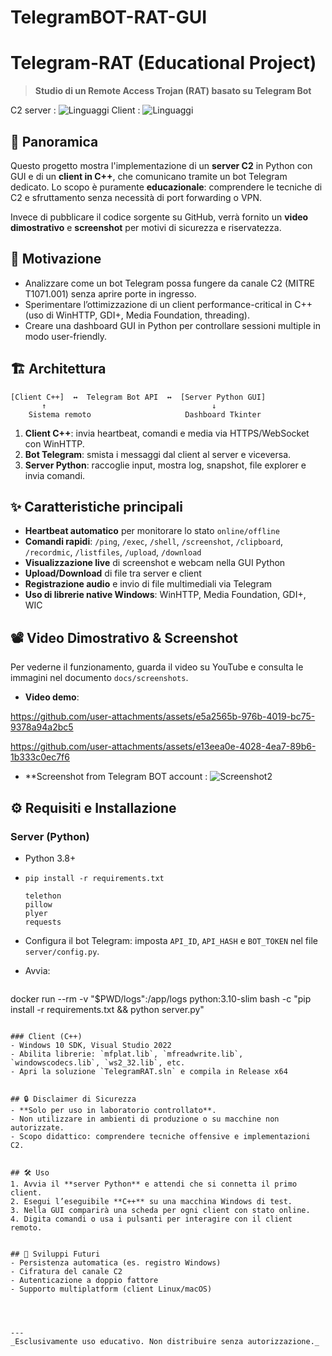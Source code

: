# TelegramBOT-RAT-GUI

# Telegram-RAT (Educational Project)

> **Studio di un Remote Access Trojan (RAT) basato su Telegram Bot**

C2 server : ![Linguaggi](https://img.shields.io/badge/language-Python-blue.svg) 
Client : ![Linguaggi](https://img.shields.io/badge/language-C++-yellow.svg) 


## 📖 Panoramica

Questo progetto mostra l'implementazione di un **server C2** in Python con GUI e di un **client in C++**, che comunicano tramite un bot Telegram dedicato. Lo scopo è puramente **educazionale**: comprendere le tecniche di C2 e sfruttamento senza necessità di port forwarding o VPN.

Invece di pubblicare il codice sorgente su GitHub, verrà fornito un **video dimostrativo** e **screenshot** per motivi di sicurezza e riservatezza.

## 🎯 Motivazione

* Analizzare come un bot Telegram possa fungere da canale C2 (MITRE T1071.001) senza aprire porte in ingresso.
* Sperimentare l’ottimizzazione di un client performance-critical in C++ (uso di WinHTTP, GDI+, Media Foundation, threading).
* Creare una dashboard GUI in Python per controllare sessioni multiple in modo user-friendly.

## 🏗️ Architettura

```
[Client C++]  ↔  Telegram Bot API  ↔  [Server Python GUI]
       ↑                                     ↓
    Sistema remoto                     Dashboard Tkinter
```

1. **Client C++**: invia heartbeat, comandi e media via HTTPS/WebSocket con WinHTTP.
2. **Bot Telegram**: smista i messaggi dal client al server e viceversa.
3. **Server Python**: raccoglie input, mostra log, snapshot, file explorer e invia comandi.

## ✨ Caratteristiche principali

* **Heartbeat automatico** per monitorare lo stato `online/offline`
* **Comandi rapidi**: `/ping`, `/exec`, `/shell`, `/screenshot`, `/clipboard`, `/recordmic`, `/listfiles`, `/upload`, `/download`
* **Visualizzazione live** di screenshot e webcam nella GUI Python
* **Upload/Download** di file tra server e client
* **Registrazione audio** e invio di file multimediali via Telegram
* **Uso di librerie native Windows**: WinHTTP, Media Foundation, GDI+, WIC

## 📽️ Video Dimostrativo & Screenshot

Per vederne il funzionamento, guarda il video su YouTube e consulta le immagini nel documento `docs/screenshots`.

* **Video demo**:

 


https://github.com/user-attachments/assets/e5a2565b-976b-4019-bc75-9378a94a2bc5




https://github.com/user-attachments/assets/e13eea0e-4028-4ea7-89b6-1b333c0ec7f6




* **Screenshot from Telegram BOT account :
  ![Screenshot2](https://github.com/user-attachments/assets/ed0a2cda-2c13-4935-9524-5f8bbb561dcd)


## ⚙️ Requisiti e Installazione

### Server (Python)

* Python 3.8+
* `pip install -r requirements.txt`

  ```text
  telethon
  pillow
  plyer
  requests
  ```
* Configura il bot Telegram: imposta `API_ID`, `API_HASH` e `BOT_TOKEN` nel file `server/config.py`.
* Avvia:

  ```bash
  ```

docker run --rm -v "\$PWD/logs":/app/logs python:3.10-slim bash -c "pip install -r requirements.txt && python server.py"

```

### Client (C++)
- Windows 10 SDK, Visual Studio 2022
- Abilita librerie: `mfplat.lib`, `mfreadwrite.lib`, `windowscodecs.lib`, `ws2_32.lib`, etc.
- Apri la soluzione `TelegramRAT.sln` e compila in Release x64


## 🔒 Disclaimer di Sicurezza
- **Solo per uso in laboratorio controllato**.  
- Non utilizzare in ambienti di produzione o su macchine non autorizzate.  
- Scopo didattico: comprendere tecniche offensive e implementazioni C2.


## 🛠️ Uso
1. Avvia il **server Python** e attendi che si connetta il primo client.
2. Esegui l’eseguibile **C++** su una macchina Windows di test.
3. Nella GUI comparirà una scheda per ogni client con stato online.
4. Digita comandi o usa i pulsanti per interagire con il client remoto.


## 🔮 Sviluppi Futuri
- Persistenza automatica (es. registro Windows)
- Cifratura del canale C2
- Autenticazione a doppio fattore
- Supporto multiplatform (client Linux/macOS)




---
_Esclusivamente uso educativo. Non distribuire senza autorizzazione._

```
